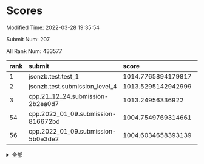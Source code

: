# Scores

Modified Time: 2022-03-28 19:35:54

Submit Num: 207

All Rank Num: 433577

| rank |               submit               |       score        |       sigma        | pk_num |
| :--- | :--------------------------------- | :----------------- | :----------------- | :----- |
| 1    | jsonzb.test.test_1                 | 1014.7765894179817 | 0.8337924511837398 | 8379   |
| 2    | jsonzb.test.submission_level_4     | 1013.5295142942999 | 0.8432350471761122 | 8382   |
| 3    | cpp.21_12_24.submission-2b2ea0d7   | 1013.24956336922   | 0.7759094455598308 | 8376   |
| 54   | cpp.2022_01_09.submission-816672bd | 1004.7549769314661 | 0.7148063997132833 | 8381   |
| 56   | cpp.2022_01_09.submission-5b0e3de2 | 1004.6034658393139 | 0.7209411795301752 | 8376   |


<details>
<summary>全部</summary>

| rank |                 submit                 |       score        |       sigma        | pk_num |
| :--- | :------------------------------------- | :----------------- | :----------------- | :----- |
| 1    | jsonzb.test.test_1                     | 1014.7765894179817 | 0.8337924511837398 | 8379   |
| 2    | jsonzb.test.submission_level_4         | 1013.5295142942999 | 0.8432350471761122 | 8382   |
| 3    | cpp.21_12_24.submission-2b2ea0d7       | 1013.24956336922   | 0.7759094455598308 | 8376   |
| 4    | gobigger.level_3.submission_level_3_43 | 1011.7611878691789 | 0.7732489382827301 | 8380   |
| 5    | gobigger.level_3.submission_level_3_11 | 1011.6023601834329 | 0.7837856910527052 | 8379   |
| 6    | gobigger.level_3.submission_level_3_25 | 1011.2419838399233 | 0.7668397548624039 | 8375   |
| 7    | gobigger.level_3.submission_level_3_48 | 1011.0843967996574 | 0.7783571403212133 | 8379   |
| 8    | gobigger.level_3.submission_level_3_17 | 1011.05966259576   | 0.8009963399979093 | 8377   |
| 9    | gobigger.level_3.submission_level_3_33 | 1010.9942709641387 | 0.7811022349001292 | 8382   |
| 10   | gobigger.level_3.submission_level_3_15 | 1010.9890916848404 | 0.7847660985209154 | 8374   |
| 11   | gobigger.level_3.submission_level_3_19 | 1010.9872398931809 | 0.7555153335674603 | 8376   |
| 12   | gobigger.level_3.submission_level_3_40 | 1010.9649771703928 | 0.7660582061682812 | 8382   |
| 13   | gobigger.level_3.submission_level_3_6  | 1010.9565160552697 | 0.756017041234486  | 8377   |
| 14   | gobigger.level_3.submission_level_3_0  | 1010.8275997890626 | 0.7607054634671396 | 8382   |
| 15   | gobigger.level_3.submission_level_3_5  | 1010.8067805862352 | 0.7648410998362163 | 8380   |
| 16   | gobigger.level_3.submission_level_3_34 | 1010.7948853396206 | 0.76729480926092   | 8373   |
| 17   | gobigger.level_3.submission_level_3_9  | 1010.7279140067843 | 0.7590866846822679 | 8374   |
| 18   | gobigger.level_3.submission_level_3_13 | 1010.6423523111373 | 0.7583338802196866 | 8376   |
| 19   | gobigger.level_3.submission_level_3_22 | 1010.6351023631518 | 0.7785133992377563 | 8374   |
| 20   | gobigger.level_3.submission_level_3_16 | 1010.6000545112917 | 0.7697722291045506 | 8378   |
| 21   | gobigger.level_3.submission_level_3_10 | 1010.5955068480062 | 0.7823125572146725 | 8378   |
| 22   | gobigger.level_3.submission_level_3_8  | 1010.5864550677446 | 0.7462435221727843 | 8374   |
| 23   | gobigger.level_3.submission_level_3_14 | 1010.5702663706364 | 0.7780914536048402 | 8379   |
| 24   | gobigger.level_3.submission_level_3_45 | 1010.5702373710711 | 0.7509684630385206 | 8376   |
| 25   | gobigger.level_3.submission_level_3_7  | 1010.569345366827  | 0.7540015020262477 | 8377   |
| 26   | gobigger.level_3.submission_level_3_3  | 1010.4642967202996 | 0.7489253856898275 | 8379   |
| 27   | gobigger.level_3.submission_level_3_49 | 1010.3351316681153 | 0.770962744037138  | 8379   |
| 28   | gobigger.level_3.submission_level_3_46 | 1010.2485019940556 | 0.7752832144496932 | 8383   |
| 29   | gobigger.level_3.submission_level_3_39 | 1010.211409389147  | 0.7626292800386618 | 8371   |
| 30   | gobigger.level_3.submission_level_3_47 | 1010.1261198610164 | 0.7720400588748334 | 8381   |
| 31   | gobigger.level_3.submission_level_3_4  | 1010.1072874705274 | 0.7531104100314212 | 8377   |
| 32   | gobigger.level_3.submission_level_3_24 | 1010.0378312806288 | 0.7579213322190194 | 8386   |
| 33   | gobigger.level_3.submission_level_3_41 | 1010.0148180494257 | 0.7612292295962406 | 8378   |
| 34   | gobigger.level_3.submission_level_3_2  | 1009.9825198255506 | 0.7637605698510354 | 8379   |
| 35   | gobigger.level_3.submission_level_3_26 | 1009.9480916869599 | 0.7713701205699939 | 8381   |
| 36   | gobigger.level_3.submission_level_3_12 | 1009.9229273982216 | 0.74575488059959   | 8382   |
| 37   | gobigger.level_3.submission_level_3_37 | 1009.819437694684  | 0.7608884975197736 | 8385   |
| 38   | gobigger.level_3.submission_level_3_23 | 1009.773842688036  | 0.7658574705950486 | 8377   |
| 39   | gobigger.level_3.submission_level_3_27 | 1009.7160771254968 | 0.769795132568783  | 8382   |
| 40   | gobigger.level_3.submission_level_3_18 | 1009.6562215590533 | 0.7407115735722581 | 8381   |
| 41   | gobigger.level_3.submission_level_3_1  | 1009.5735952684429 | 0.7608543386043636 | 8379   |
| 42   | gobigger.level_3.submission_level_3_44 | 1009.572809636725  | 0.7701813616197875 | 8383   |
| 43   | gobigger.level_3.submission_level_3_38 | 1009.3054124810814 | 0.7608031008579103 | 8374   |
| 44   | gobigger.level_3.submission_level_3_30 | 1009.2170356388461 | 0.762242963478935  | 8371   |
| 45   | gobigger.level_3.submission_level_3_31 | 1009.1653952770466 | 0.7409694239032588 | 8378   |
| 46   | gobigger.level_3.submission_level_3_42 | 1009.1331380182729 | 0.737770541856334  | 8383   |
| 47   | gobigger.level_3.submission_level_3_32 | 1009.0945750539028 | 0.7624295268178147 | 8379   |
| 48   | gobigger.level_3.submission_level_3_21 | 1009.0537872392457 | 0.7611497775345307 | 8375   |
| 49   | gobigger.level_3.submission_level_3_36 | 1009.0198389269034 | 0.7489612358650373 | 8380   |
| 50   | gobigger.level_3.submission_level_3_28 | 1009.0061228669359 | 0.7491825601723004 | 8371   |
| 51   | gobigger.level_3.submission_level_3_35 | 1008.9473864825794 | 0.7513053498311302 | 8378   |
| 52   | gobigger.level_3.submission_level_3_20 | 1008.854573026032  | 0.7389042245443446 | 8377   |
| 53   | gobigger.level_3.submission_level_3_29 | 1008.6577865891805 | 0.7716909460822893 | 8378   |
| 54   | cpp.2022_01_09.submission-816672bd     | 1004.7549769314661 | 0.7148063997132833 | 8381   |
| 55   | gobigger.level_1.submission_level_1_5  | 1004.6056706619693 | 0.7019394505226731 | 8379   |
| 56   | cpp.2022_01_09.submission-5b0e3de2     | 1004.6034658393139 | 0.7209411795301752 | 8376   |
| 57   | gobigger.level_1.submission_level_1_47 | 1004.4825604941283 | 0.7367087024148291 | 8377   |
| 58   | gobigger.level_1.submission_level_1_33 | 1004.3911244388822 | 0.7271437260876188 | 8373   |
| 59   | gobigger.level_1.submission_level_1_8  | 1004.315763930733  | 0.724635104060347  | 8386   |
| 60   | gobigger.level_1.submission_level_1_36 | 1004.0947721910634 | 0.7116580465649692 | 8376   |
| 61   | gobigger.level_1.submission_level_1_34 | 1004.0198310843033 | 0.7127881278976066 | 8381   |
| 62   | gobigger.level_1.submission_level_1_4  | 1003.9865954578779 | 0.7199418148944834 | 8378   |
| 63   | gobigger.level_1.submission_level_1_49 | 1003.9858191738238 | 0.715548660961743  | 8383   |
| 64   | gobigger.level_1.submission_level_1_2  | 1003.9413976913419 | 0.7243471724115907 | 8383   |
| 65   | gobigger.level_1.submission_level_1_28 | 1003.8861818377053 | 0.7144392628399259 | 8380   |
| 66   | gobigger.level_1.submission_level_1_42 | 1003.8363353104099 | 0.7275775536409326 | 8382   |
| 67   | gobigger.level_1.submission_level_1_1  | 1003.7785251334783 | 0.7104184202011745 | 8380   |
| 68   | gobigger.level_1.submission_level_1_26 | 1003.7531695392087 | 0.7249064558760547 | 8379   |
| 69   | gobigger.level_1.submission_level_1_3  | 1003.6303951329027 | 0.714708360046321  | 8375   |
| 70   | gobigger.level_1.submission_level_1_0  | 1003.4718987458743 | 0.7203040807423101 | 8375   |
| 71   | gobigger.level_1.submission_level_1_27 | 1003.3475610954907 | 0.7133575695818701 | 8377   |
| 72   | gobigger.level_1.submission_level_1_45 | 1003.2929893885605 | 0.7081446711746519 | 8378   |
| 73   | gobigger.level_1.submission_level_1_30 | 1003.2492556445933 | 0.7024267556433327 | 8381   |
| 74   | gobigger.level_1.submission_level_1_23 | 1003.2257869301371 | 0.7093909056151674 | 8382   |
| 75   | gobigger.level_1.submission_level_1_41 | 1003.2091525553457 | 0.7362090702652291 | 8382   |
| 76   | gobigger.level_1.submission_level_1_20 | 1003.1039085490314 | 0.7178626404916643 | 8371   |
| 77   | gobigger.level_1.submission_level_1_40 | 1003.1016270533021 | 0.7171606279630025 | 8376   |
| 78   | gobigger.level_1.submission_level_1_6  | 1003.0188838396615 | 0.7170737249041268 | 8375   |
| 79   | gobigger.level_1.submission_level_1_37 | 1002.9918861243084 | 0.7060364436983854 | 8376   |
| 80   | gobigger.level_1.submission_level_1_21 | 1002.9532686226806 | 0.7294483512100818 | 8379   |
| 81   | gobigger.level_1.submission_level_1_13 | 1002.9373447402351 | 0.7181826698242235 | 8374   |
| 82   | gobigger.level_1.submission_level_1_10 | 1002.9282413660136 | 0.7153476513728476 | 8376   |
| 83   | gobigger.level_1.submission_level_1_46 | 1002.9135676179064 | 0.7253426511724831 | 8381   |
| 84   | gobigger.level_1.submission_level_1_43 | 1002.8903321099712 | 0.7160375996560105 | 8381   |
| 85   | gobigger.level_1.submission_level_1_24 | 1002.8865483933688 | 0.7124164077515609 | 8375   |
| 86   | gobigger.level_1.submission_level_1_18 | 1002.8168995743333 | 0.7154146454020972 | 8380   |
| 87   | gobigger.level_1.submission_level_1_15 | 1002.7818752719111 | 0.7188321063820798 | 8374   |
| 88   | gobigger.level_1.submission_level_1_16 | 1002.7033052392263 | 0.7076229499372583 | 8379   |
| 89   | gobigger.level_1.submission_level_1_17 | 1002.6865523334424 | 0.72072330305776   | 8378   |
| 90   | gobigger.level_1.submission_level_1_12 | 1002.6431741239887 | 0.7149164578265275 | 8380   |
| 91   | gobigger.level_1.submission_level_1_14 | 1002.5846510223254 | 0.7008315122609181 | 8381   |
| 92   | gobigger.level_1.submission_level_1_29 | 1002.5777485239578 | 0.7199645182264713 | 8380   |
| 93   | gobigger.level_1.submission_level_1_44 | 1002.5076570890326 | 0.724262067287467  | 8380   |
| 94   | gobigger.level_1.submission_level_1_19 | 1002.452758735784  | 0.712597807473629  | 8381   |
| 95   | gobigger.level_1.submission_level_1_32 | 1002.35208483013   | 0.7169105929189991 | 8383   |
| 96   | gobigger.level_1.submission_level_1_22 | 1002.2848621522708 | 0.7149771670113876 | 8381   |
| 97   | gobigger.level_1.submission_level_1_35 | 1002.2363407801324 | 0.7117295330331249 | 8379   |
| 98   | gobigger.level_1.submission_level_1_7  | 1002.1953976736307 | 0.7063285874818528 | 8374   |
| 99   | gobigger.level_1.submission_level_1_11 | 1002.1331505686665 | 0.7131831142579033 | 8379   |
| 100  | gobigger.level_1.submission_level_1_39 | 1002.1081566225091 | 0.7108736377295031 | 8382   |
| 101  | gobigger.level_1.submission_level_1_31 | 1002.0668081148218 | 0.7168160790469487 | 8382   |
| 102  | gobigger.level_1.submission_level_1_48 | 1001.9441585131618 | 0.7048703445493927 | 8379   |
| 103  | gobigger.level_1.submission_level_1_25 | 1001.7662019330821 | 0.7103059399691124 | 8386   |
| 104  | gobigger.level_1.submission_level_1_38 | 1001.4871049431698 | 0.7109128991894822 | 8380   |
| 105  | gobigger.level_1.submission_level_1_9  | 1001.3630766822517 | 0.7061748518198989 | 8382   |
| 106  | gobigger.random.submission_random_44   | 997.2978422235678  | 0.7053909326141004 | 8382   |
| 107  | gobigger.random.submission_random_43   | 997.0557466590305  | 0.696465616915052  | 8376   |
| 108  | gobigger.random.submission_random_10   | 997.0222830780136  | 0.7040411044154748 | 8380   |
| 109  | gobigger.random.submission_random_25   | 996.8865369596061  | 0.7119004364308908 | 8377   |
| 110  | gobigger.random.submission_random_27   | 996.7548230986582  | 0.703432643607193  | 8377   |
| 111  | gobigger.random.submission_random_15   | 996.7411659206954  | 0.7128485976016918 | 8378   |
| 112  | gobigger.random.submission_random_24   | 996.7326044442474  | 0.7057677266046617 | 8379   |
| 113  | gobigger.random.submission_random_7    | 996.7133926334179  | 0.7217995491139528 | 8376   |
| 114  | gobigger.random.submission_random_32   | 996.6453764706163  | 0.7075221373627167 | 8372   |
| 115  | gobigger.random.submission_random_39   | 996.6359930942826  | 0.7031033577220887 | 8377   |
| 116  | gobigger.random.submission_random_45   | 996.6192050761373  | 0.7268097779660628 | 8375   |
| 117  | gobigger.random.submission_random_30   | 996.5637626019245  | 0.7040481602053579 | 8378   |
| 118  | gobigger.random.submission_random_8    | 996.4446727324549  | 0.7098656724629837 | 8380   |
| 119  | gobigger.random.submission_random_22   | 996.4348858995513  | 0.7189609891507445 | 8378   |
| 120  | gobigger.random.submission_random_3    | 996.3638016302328  | 0.6973062357442676 | 8380   |
| 121  | gobigger.random.submission_random_37   | 996.3076667820933  | 0.7089929608903199 | 8382   |
| 122  | gobigger.random.submission_random_29   | 996.3047269603532  | 0.6954791399469673 | 8379   |
| 123  | gobigger.random.submission_random_11   | 996.2403503232579  | 0.716361025142537  | 8375   |
| 124  | gobigger.random.submission_random_16   | 996.1960971474595  | 0.7029869154289938 | 8375   |
| 125  | gobigger.random.submission_random_41   | 996.1899756039076  | 0.7048047379348626 | 8377   |
| 126  | gobigger.random.submission_random_18   | 996.1087601704692  | 0.7100457028048589 | 8378   |
| 127  | gobigger.random.submission_random_31   | 995.9437266502888  | 0.6979738126454289 | 8380   |
| 128  | gobigger.random.submission_random_13   | 995.9299766998853  | 0.7073367946607901 | 8382   |
| 129  | gobigger.random.submission_random_4    | 995.8141037661572  | 0.7188916281620131 | 8380   |
| 130  | gobigger.random.submission_random_20   | 995.802226862885   | 0.7066327671840781 | 8376   |
| 131  | gobigger.random.submission_random_5    | 995.7768032524887  | 0.7145975394049336 | 8380   |
| 132  | gobigger.random.submission_random_0    | 995.7614027128374  | 0.7178510777550221 | 8380   |
| 133  | gobigger.random.submission_random_19   | 995.7592955176681  | 0.728130777763334  | 8378   |
| 134  | gobigger.random.submission_random_36   | 995.7491878388727  | 0.7186195651978041 | 8375   |
| 135  | gobigger.random.submission_random_35   | 995.7323765836875  | 0.7117692692388797 | 8381   |
| 136  | gobigger.random.submission_random_49   | 995.6980650418201  | 0.7114678478905382 | 8377   |
| 137  | gobigger.random.submission_random_17   | 995.673219221031   | 0.7150980100494314 | 8380   |
| 138  | gobigger.random.submission_random_9    | 995.6558342563155  | 0.7164201247841053 | 8374   |
| 139  | gobigger.random.submission_random_26   | 995.5485656514105  | 0.7112585374179865 | 8371   |
| 140  | gobigger.random.submission_random_34   | 995.5465488182373  | 0.717309737012072  | 8375   |
| 141  | gobigger.random.submission_random_28   | 995.5122134788318  | 0.7060640785467528 | 8380   |
| 142  | gobigger.random.submission_random_48   | 995.4673594645184  | 0.7266446144139218 | 8380   |
| 143  | gobigger.random.submission_random_14   | 995.4454470611907  | 0.6980361501632224 | 8383   |
| 144  | gobigger.random.submission_random_6    | 995.435283937421   | 0.7022994350238175 | 8379   |
| 145  | gobigger.random.submission_random_23   | 995.426631426849   | 0.7064145065873518 | 8380   |
| 146  | gobigger.random.submission_random_12   | 995.3649194878047  | 0.713391315439893  | 8378   |
| 147  | gobigger.random.submission_random_38   | 995.3497841835647  | 0.7063967720694637 | 8380   |
| 148  | gobigger.random.submission_random_40   | 995.1812300808315  | 0.713684454554045  | 8377   |
| 149  | gobigger.random.submission_random_47   | 994.9239322844076  | 0.7193218803955019 | 8378   |
| 150  | gobigger.random.submission_random_1    | 994.8413298886759  | 0.723705002984876  | 8378   |
| 151  | gobigger.random.submission_random_33   | 994.8112748086385  | 0.7159677873243054 | 8377   |
| 152  | gobigger.random.submission_random_2    | 994.7412588850568  | 0.7065145751158511 | 8381   |
| 153  | gobigger.random.submission_random_46   | 994.731054260497   | 0.726567263165283  | 8377   |
| 154  | gobigger.level_2.submission_level_2_43 | 994.567233126702   | 0.7164499226667702 | 8382   |
| 155  | gobigger.level_2.submission_level_2_9  | 994.2566099686533  | 0.7203282991129116 | 8374   |
| 156  | gobigger.level_2.submission_level_2_28 | 994.1944800618484  | 0.733228629072399  | 8378   |
| 157  | gobigger.random.submission_random_21   | 994.1881033682349  | 0.7159799839493692 | 8374   |
| 158  | gobigger.random.submission_random_42   | 993.8412858187567  | 0.7379191539479184 | 8376   |
| 159  | gobigger.level_2.submission_level_2_47 | 993.674797391958   | 0.7399530344959186 | 8378   |
| 160  | gobigger.level_2.submission_level_2_13 | 993.5991010870891  | 0.7232856625779038 | 8376   |
| 161  | gobigger.level_2.submission_level_2_18 | 993.5988792873939  | 0.730229909953323  | 8382   |
| 162  | gobigger.level_2.submission_level_2_35 | 993.5954835221924  | 0.7240009636894026 | 8378   |
| 163  | gobigger.level_2.submission_level_2_8  | 993.5778693835009  | 0.7465667890438771 | 8378   |
| 164  | gobigger.level_2.submission_level_2_39 | 993.448625504767   | 0.7253808502112756 | 8378   |
| 165  | gobigger.level_2.submission_level_2_15 | 993.2078272860776  | 0.7491868612234229 | 8379   |
| 166  | gobigger.level_2.submission_level_2_37 | 993.1514204271888  | 0.7339897728308954 | 8383   |
| 167  | gobigger.level_2.submission_level_2_12 | 993.1023182442282  | 0.718043287681848  | 8380   |
| 168  | gobigger.level_2.submission_level_2_6  | 993.0603748874365  | 0.749193251168477  | 8376   |
| 169  | gobigger.level_2.submission_level_2_16 | 992.9570524855465  | 0.729185239939392  | 8379   |
| 170  | gobigger.level_2.submission_level_2_1  | 992.8998501477836  | 0.7325527606977414 | 8375   |
| 171  | gobigger.level_2.submission_level_2_34 | 992.854824065714   | 0.749484197762987  | 8382   |
| 172  | gobigger.level_2.submission_level_2_0  | 992.7686049017084  | 0.7347257828121695 | 8378   |
| 173  | gobigger.level_2.submission_level_2_31 | 992.4872646423984  | 0.7571825774927288 | 8378   |
| 174  | gobigger.level_2.submission_level_2_30 | 992.4847797535631  | 0.742888632883926  | 8377   |
| 175  | gobigger.level_2.submission_level_2_10 | 992.4665131901589  | 0.7465377170272401 | 8372   |
| 176  | gobigger.level_2.submission_level_2_44 | 992.3543757673025  | 0.7200659859887275 | 8376   |
| 177  | gobigger.level_2.submission_level_2_24 | 992.3331060948077  | 0.7469811389202962 | 8380   |
| 178  | gobigger.level_2.submission_level_2_46 | 992.3268782721717  | 0.751080957427218  | 8374   |
| 179  | gobigger.level_2.submission_level_2_49 | 992.3142539450516  | 0.7445523855281047 | 8375   |
| 180  | gobigger.level_2.submission_level_2_23 | 992.2710735787375  | 0.7543847401052225 | 8373   |
| 181  | gobigger.level_2.submission_level_2_41 | 992.2433240984789  | 0.7368362146412704 | 8377   |
| 182  | gobigger.level_2.submission_level_2_27 | 992.2161522423511  | 0.7385314857671551 | 8381   |
| 183  | gobigger.level_2.submission_level_2_45 | 992.2119035425478  | 0.7390063995826214 | 8372   |
| 184  | gobigger.level_2.submission_level_2_33 | 992.1123130416904  | 0.7447219794804929 | 8378   |
| 185  | gobigger.level_2.submission_level_2_25 | 992.0386720164382  | 0.7453879933775049 | 8374   |
| 186  | gobigger.level_2.submission_level_2_22 | 992.0373848973109  | 0.7423974506572408 | 8377   |
| 187  | gobigger.level_2.submission_level_2_2  | 992.0133960039105  | 0.7305653893773886 | 8382   |
| 188  | gobigger.level_2.submission_level_2_29 | 992.0098358048631  | 0.7428231980659776 | 8379   |
| 189  | gobigger.level_2.submission_level_2_11 | 991.946351337812   | 0.7419291010582961 | 8381   |
| 190  | gobigger.level_2.submission_level_2_19 | 991.9360596722453  | 0.7649305625126802 | 8377   |
| 191  | gobigger.level_2.submission_level_2_5  | 991.8072908730213  | 0.7587607396716771 | 8381   |
| 192  | gobigger.level_2.submission_level_2_42 | 991.6402873433489  | 0.7494524973864384 | 8379   |
| 193  | gobigger.level_2.submission_level_2_3  | 991.6321142106628  | 0.7460934131000575 | 8381   |
| 194  | gobigger.level_2.submission_level_2_21 | 991.6314857756391  | 0.7674974241982039 | 8382   |
| 195  | gobigger.level_2.submission_level_2_40 | 991.5646123755869  | 0.7416966179509361 | 8376   |
| 196  | gobigger.level_2.submission_level_2_20 | 991.3079088430095  | 0.7756585100373475 | 8378   |
| 197  | gobigger.level_2.submission_level_2_26 | 991.2811538559757  | 0.7642443503963212 | 8380   |
| 198  | gobigger.level_2.submission_level_2_7  | 991.184735242209   | 0.7489984633198077 | 8382   |
| 199  | gobigger.level_2.submission_level_2_48 | 991.1649747664778  | 0.7473786973587679 | 8377   |
| 200  | gobigger.level_2.submission_level_2_38 | 991.0957336335471  | 0.7451703911898722 | 8382   |
| 201  | gobigger.level_2.submission_level_2_36 | 991.0928106689292  | 0.7528140493762678 | 8378   |
| 202  | gobigger.level_2.submission_level_2_17 | 990.920321319388   | 0.7753549876434942 | 8378   |
| 203  | gobigger.level_2.submission_level_2_4  | 990.9172559139145  | 0.757867147010983  | 8375   |
| 204  | gobigger.level_2.submission_level_2_32 | 990.256264319998   | 0.7476021878296034 | 8379   |
| 205  | gobigger.level_2.submission_level_2_14 | 990.0241010103842  | 0.775836843101255  | 8376   |
| 206  | gobigger.none.submission_none_0        | 980.1094471710144  | 1.2353601848490452 | 8377   |
| 207  | gobigger.none.submission_none_1        | 977.2446192351445  | 1.4382582374078374 | 8379   |

</details>